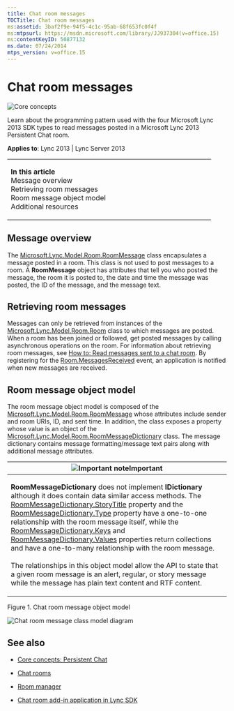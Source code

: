 ```yaml
---
title: Chat room messages
TOCTitle: Chat room messages
ms:assetid: 3baf2f9e-94f5-4c1c-95ab-68f653fc0f4f
ms:mtpsurl: https://msdn.microsoft.com/library/JJ937304(v=office.15)
ms:contentKeyID: 50877132
ms.date: 07/24/2014
mtps_version: v=office.15
---
```


# Chat room messages

![Core concepts](images/JJ933133.mod_icon_CoreConcepts_long(Office.15).png "Core concepts")

Learn about the programming pattern used with the four Microsoft Lync 2013 SDK types to read messages posted in a Microsoft Lync 2013 Persistent Chat room.



**Applies to**: Lync 2013 | Lync Server 2013

<table>
<colgroup>
<col style="width: 50%" />
<col style="width: 50%" />
</colgroup>
<tbody>
<tr class="odd">
<td><p></p>
<p><strong>In this article</strong><br />
Message overview<br />
Retrieving room messages<br />
Room message object model<br />
Additional resources</p></td>
<td><p></p>
<p></p></td>
</tr>
</tbody>
</table>

## Message overview

The [Microsoft.Lync.Model.Room.RoomMessage](https://msdn.microsoft.com/library/jj276207\(v=office.15\)) class encapsulates a message posted in a room. This class is not used to post messages to a room. A **RoomMessage** object has attributes that tell you who posted the message, the room it is posted to, the date and time the message was posted, the ID of the message, and the message text.

## Retrieving room messages

Messages can only be retrieved from instances of the [Microsoft.Lync.Model.Room.Room](https://msdn.microsoft.com/library/jj266467\(v=office.15\)) class to which messages are posted. When a room has been joined or followed, get posted messages by calling asynchronous operations on the room. For information about retrieving room messages, see [How to: Read messages sent to a chat room](how-to-read-messages-sent-to-a-chat-room.md). By registering for the [Room.MessagesReceived](https://msdn.microsoft.com/library/jj277819\(v=office.15\)) event, an application is notified when new messages are received.

## Room message object model

The room message object model is composed of the [Microsoft.Lync.Model.Room.RoomMessage](https://msdn.microsoft.com/library/jj276207\(v=office.15\)) whose attributes include sender and room URIs, ID, and sent time. In addition, the class exposes a property whose value is an object of the [Microsoft.Lync.Model.Room.RoomMessageDictionary](https://msdn.microsoft.com/library/jj275495\(v=office.15\)) class. The message dictionary contains message formatting/message text pairs along with additional message attributes.

<table>
<colgroup>
<col style="width: 100%" />
</colgroup>
<thead>
<tr class="header">
<th><img src="images/JJ933089.alert_caution(Office.15).gif" title="Important note" alt="Important note" /><strong>Important</strong></th>
</tr>
</thead>
<tbody>
<tr class="odd">
<td><p><strong>RoomMessageDictionary</strong> does not implement <strong>IDictionary</strong> although it does contain data similar access methods. The <a href="https://msdn.microsoft.com/library/jj275726(v=office.15)">RoomMessageDictionary.StoryTitle</a> property and the <a href="https://msdn.microsoft.com/library/jj276744(v=office.15)">RoomMessageDictionary.Type</a> property have a one-to-one relationship with the room message itself, while the <a href="https://msdn.microsoft.com/library/jj294137(v=office.15)">RoomMessageDictionary.Keys</a> and <a href="https://msdn.microsoft.com/library/jj267961(v=office.15)">RoomMessageDictionary.Values</a> properties return collections and have a one-to-many relationship with the room message.<br />
<br />
The relationships in this object model allow the API to state that a given room message is an alert, regular, or story message while the message has plain text content and RTF content.</p></td>
</tr>
</tbody>
</table>

Figure 1. Chat room message object model

  
![Chat room message class model diagram](images/JJ937304.LyncClientSDK_RoomMessageModel(Office.15).jpg "Chat room message class model diagram")

## See also

  - [Core concepts: Persistent Chat](core-concepts-persistent-chat.md)

  - [Chat rooms](chat-rooms.md)

  - [Room manager](room-manager.md)

  - [Chat room add-in application in Lync SDK](chat-room-add-in-application-in-lync-sdk.md)

